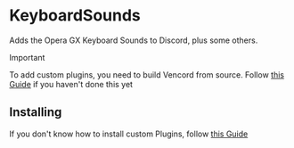 # KeyboardSounds

Adds the Opera GX Keyboard Sounds to Discord, plus some others.

> [!IMPORTANT]  
> To add custom plugins, you need to build Vencord from source. Follow [this Guide](https://docs.vencord.dev/installing/) if you haven't done this yet

## Installing
If you don't know how to install custom Plugins, follow [this Guide](https://docs.vencord.dev/installing/custom-plugins/)
